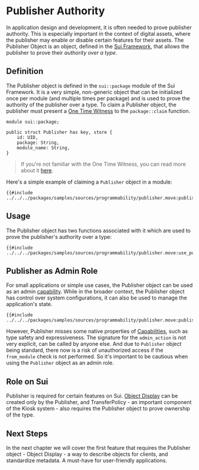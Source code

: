 # Publisher Authority

In application design and development, it is often needed to prove publisher authority. This is
especially important in the context of digital assets, where the publisher may enable or disable
certain features for their assets. The Publisher Object is an object, defined in the
[Sui Framework](./sui-framework.md), that allows the publisher to prove their _authority over a
type_.

## Definition

The Publisher object is defined in the `sui::package` module of the Sui Framework. It is a very
simple, non-generic object that can be initialized once per module (and multiple times per package)
and is used to prove the authority of the publisher over a type. To claim a Publisher object, the
publisher must present a [One Time Witness](./one-time-witness.md) to the `package::claim` function.

```move
module sui::package;

public struct Publisher has key, store {
    id: UID,
    package: String,
    module_name: String,
}
```

> If you're not familiar with the One Time Witness, you can read more about it
> [here](./one-time-witness.md).

Here's a simple example of claiming a `Publisher` object in a module:

```move
{{#include ../../../packages/samples/sources/programmability/publisher.move:publisher}}
```

## Usage

The Publisher object has two functions associated with it which are used to prove the publisher's
authority over a type:

```move
{{#include ../../../packages/samples/sources/programmability/publisher.move:use_publisher}}
```

## Publisher as Admin Role

For small applications or simple use cases, the Publisher object can be used as an admin
[capability](./capability.md). While in the broader context, the Publisher object has control over
system configurations, it can also be used to manage the application's state.

```move
{{#include ../../../packages/samples/sources/programmability/publisher.move:publisher_as_admin}}
```

However, Publisher misses some native properties of [Capabilities](./capability.md), such as type
safety and expressiveness. The signature for the `admin_action` is not very explicit, can be called
by anyone else. And due to `Publisher` object being standard, there now is a risk of unauthorized
access if the `from_module` check is not performed. So it's important to be cautious when using the
`Publisher` object as an admin role.

## Role on Sui

Publisher is required for certain features on Sui. [Object Display](./display.md) can be created
only by the Publisher, and TransferPolicy - an important component of the Kiosk system - also
requires the Publisher object to prove ownership of the type.

## Next Steps

In the next chapter we will cover the first feature that requires the Publisher object - Object
Display - a way to describe objects for clients, and standardize metadata. A must-have for
user-friendly applications.
